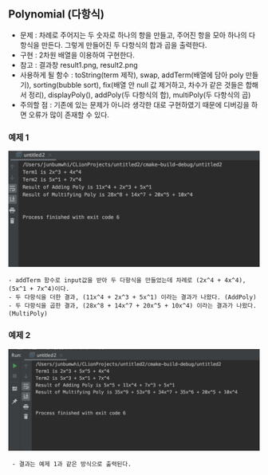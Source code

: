 ## Polynomial (다항식)


* 문제 : 차례로 주어지는 두 숫자로 하나의 항을 만들고, 주어진 항을 모아 하나의 다항식을 만든다. 그렇게 만들어진 두 다항식의 합과 곱을 출력한다.
 * 구현 : 2차원 배열을 이용하여 구현한다.
 * 참고 : 결과창 result1.png, result2.png 
 * 사용하게 될 함수 : toString(term 제작), swap, addTerm(배열에 담아 poly 만들기), sorting(bubble sort), 
    fix(배열 안 null 값 제거하고, 차수가 같은 것들은 합해서 정리), displayPoly(), addPoly(두 다항식의 합), multiPoly(두 다항식의 곱) 
 * 주의할 점 : 기존에 있는 문제가 아니라 생각한 대로 구현하였기 때문에 디버깅을 하면 오류가 많이 존재할 수 있다.              
 
 ### 예제 1
   <div>
   <img width="800px" src="result1.png">
   </div>
   
    - addTerm 함수로 input값을 받아 두 다항식을 만들었는데 차례로 (2x^4 + 4x^4), (5x^1 + 7x^4)이다.
    - 두 다항식을 더한 결과, (11x^4 + 2x^3 + 5x^1) 이라는 결과가 나왔다. (AddPoly)
    - 두 다항식을 곱한 결과, (28x^8 + 14x^7 + 20x^5 + 10x^4) 이라는 결과가 나왔다. (MultiPoly)
  ### 예제 2  
  <div>
    <img width = "800px"src="result2.png">
    </div>
    
     - 결과는 예제 1과 같은 방식으로 출력된다.
